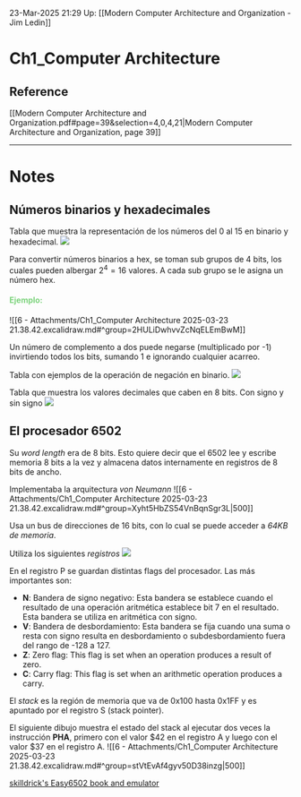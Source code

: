 23-Mar-2025 21:29
Up: [[Modern Computer Architecture and Organization - Jim Ledin]]
# Ch1_Computer Architecture

## Reference
[[Modern Computer Architecture and Organization.pdf#page=39&selection=4,0,4,21|Modern Computer Architecture and Organization, page 39]]
___
# Notes

## Números binarios y hexadecimales

Tabla que muestra la representación de los números del 0 al 15 en binario y hexadecimal.
![](https://i.imgur.com/7wUX4Q0.png)

Para convertir números binarios a hex, se toman sub grupos de 4 bits, los cuales pueden albergar $2^4 = 16$ valores. A cada sub grupo se le asigna un número hex.
#### <span style="color:7cd37c;">Ejemplo:</span>

![[6 - Attachments/Ch1_Computer Architecture 2025-03-23 21.38.42.excalidraw.md#^group=2HULiDwhvvZcNqELEmBwM]]

Un número de complemento a dos puede negarse
(multiplicado por -1) invirtiendo todos los bits, sumando 1 e ignorando cualquier acarreo.

Tabla con ejemplos de la operación de negación en binario.
![](https://i.imgur.com/qxxDNZm.png)

Tabla que muestra los valores decimales que caben en 8 bits. Con signo y sin signo
![](https://i.imgur.com/9JvgFbo.png)

## El procesador 6502
Su _word length_ era de 8 bits. Esto quiere decir que el 6502 lee y escribe memoria 8 bits a la vez y almacena datos internamente en registros de 8 bits de ancho.

Implementaba la arquitectura  _von Neumann_
![[6 - Attachments/Ch1_Computer Architecture 2025-03-23 21.38.42.excalidraw.md#^group=Xyht5HbZS54VnBqnSgr3L|500]]

Usa un bus de direcciones de 16 bits, con lo cual se puede acceder a _64KB de memoria_.

Utiliza los siguientes _registros_
![](https://i.imgur.com/Cds9IMf.png)

En el registro P se guardan distintas flags del procesador. Las más importantes son:

- **N**: Bandera de signo negativo: Esta bandera se establece cuando el resultado de una operación aritmética establece bit 7 en el resultado. Esta bandera se utiliza en aritmética con signo.
- **V**: Bandera de desbordamiento: Esta bandera se fija cuando una suma o resta con signo resulta en desbordamiento o subdesbordamiento fuera del rango de -128 a 127.
- **Z**: Zero flag: This flag is set when an operation produces a result of zero.
- **C**: Carry flag: This flag is set when an arithmetic operation produces a carry.

El _stack_ es la región de memoria que va de 0x100 hasta 0x1FF y es apuntado por el registro S (stack pointer).

El siguiente dibujo muestra el estado del stack al ejecutar dos veces la instrucción **PHA**, primero con el valor $42 en el registro A y luego con el valor $37 en el registro A.
![[6 - Attachments/Ch1_Computer Architecture 2025-03-23 21.38.42.excalidraw.md#^group=stVtEvAf4gyv50D38inzg|500]]

[skilldrick's Easy6502 book and emulator](https://skilldrick.github.io/easy6502/)